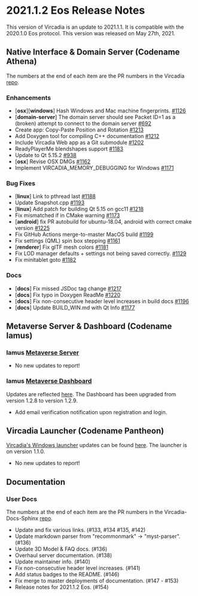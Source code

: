 # 2021.1.2 Eos Release Notes

This version of Vircadia is an update to 2021.1.1. It is compatible with the 2020.1.0 Eos protocol. This version was released on May 27th, 2021.

## Native Interface & Domain Server (Codename Athena)

The numbers at the end of each item are the PR numbers in the Vircadia [repo](https://github.com/vircadia/vircadia).

### Enhancements

- [**osx**][**windows**] Hash Windows and Mac machine fingerprints. [#1126](https://github.com/vircadia/vircadia/pull/1126)
- [**domain-server**] The domain server should see Packet ID=1 as a (broken) attempt to connect to the domain server [#692](https://github.com/vircadia/vircadia/pull/692)
-  Create app: Copy-Paste Position and Rotation [#1213](https://github.com/vircadia/vircadia/pull/1213)
-  Add Doxygen tool for compiling C++ documentation [#1212](https://github.com/vircadia/vircadia/pull/1212)
-  Include Vircadia Web app as a Git submodule [#1202](https://github.com/vircadia/vircadia/pull/1202)
-  ReadyPlayerMe blendshapes support [#1183](https://github.com/vircadia/vircadia/pull/1183)
-  Update to Qt 5.15.2 [#938](https://github.com/vircadia/vircadia/pull/938)
- [**osx**] Revise OSX DMGs [#1162](https://github.com/vircadia/vircadia/pull/1162)
-  Implement VIRCADIA_MEMORY_DEBUGGING for Windows [#1171](https://github.com/vircadia/vircadia/pull/1171)

### Bug Fixes

- [**linux**] Link to pthread last [#1188](https://github.com/vircadia/vircadia/pull/1188)
-  Update Snapshot.cpp [#1193](https://github.com/vircadia/vircadia/pull/1193)
- [**linux**] Add patch for building Qt 5.15 on gcc11 [#1218](https://github.com/vircadia/vircadia/pull/1218)
-  Fix mismatched if in CMake warning [#1173](https://github.com/vircadia/vircadia/pull/1173)
- [**android**] fix PR autobuild for ubuntu-18.04, android with correct cmake version [#1225](https://github.com/vircadia/vircadia/pull/1225)
-  Fix GitHub Actions merge-to-master MacOS build [#1199](https://github.com/vircadia/vircadia/pull/1199)
-  Fix settings (QML) spin box stepping [#1161](https://github.com/vircadia/vircadia/pull/1161)
- [**renderer**] Fix glTF mesh colors [#1181](https://github.com/vircadia/vircadia/pull/1181)
-  Fix LOD manager defaults + settings not being saved correctly. [#1129](https://github.com/vircadia/vircadia/pull/1129)
-  Fix minitablet goto [#1182](https://github.com/vircadia/vircadia/pull/1182)

### Docs

- [**docs**] Fix missed JSDoc tag change [#1217](https://github.com/vircadia/vircadia/pull/1217)
- [**docs**] Fix typo in Doxygen ReadMe [#1220](https://github.com/vircadia/vircadia/pull/1220)
- [**docs**] Fix non-consecutive header level increases in build docs [#1196](https://github.com/vircadia/vircadia/pull/1196)
- [**docs**] Update BUILD_WIN.md with Qt Info [#1177](https://github.com/vircadia/vircadia/pull/1177)

## Metaverse Server & Dashboard (Codename Iamus)

### Iamus [Metaverse Server](https://github.com/vircadia/iamus)

* No new updates to report!

### Iamus [Metaverse Dashboard](https://github.com/vircadia/project-iamus-dashboard)

Updates are reflected [here](https://dashboard.vircadia.com/). The Dashboard has been upgraded from version 1.2.8 to version 1.2.9.

* Add email verification notification upon registration and login.

## Vircadia Launcher (Codename Pantheon)

[Vircadia's Windows launcher](https://github.com/vircadia/pantheon-launcher) updates can be found [here](https://github.com/vircadia/pantheon-launcher/commits/master). The launcher is on version 1.1.0.

* No new updates to report!

## Documentation

### User Docs

The numbers at the end of each item are the PR numbers in the Vircadia-Docs-Sphinx [repo](https://github.com/vircadia/vircadia-docs-sphinx).

* Update and fix various links. (#133, #134 #135, #142)
* Update markdown parser from "recommonmark" -> "myst-parser". (#136)
* Update 3D Model & FAQ docs. (#136)
* Overhaul server documentation. (#138)
* Update maintainer info. (#140)
* Fix non-consecutive header level increases. (#141)
* Add status badges to the README. (#146)
* Fix merge to master deployments of documentation. (#147 - #153)
* Release notes for 2021.1.2 Eos. (#154)
